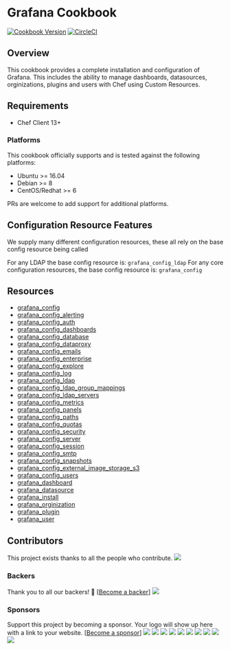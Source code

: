 # Grafana Cookbook

[![Cookbook Version](https://img.shields.io/cookbook/v/grafana.svg?style=flat)](https://supermarket.chef.io/cookbooks/grafana)
[![CircleCI](https://img.shields.io/circleci/project/github/sous-chefs/grafana/master.svg)](https://circleci.com/gh/sous-chefs/grafana)

## Overview

This cookbook provides a complete installation and configuration of Grafana. This includes the ability to manage dashboards, datasources, orginizations, plugins and users with Chef using Custom Resources.

## Requirements

- Chef Client 13+

### Platforms

This cookbook officially supports and is tested against the following platforms:

- Ubuntu >= 16.04
- Debian >= 8
- CentOS/Redhat >= 6

PRs are welcome to add support for additional platforms.

## Configuration Resource Features

We supply many different configuration resources, these all rely on the base config resource being called

For any LDAP the base config resource is: `grafana_config_ldap`
For any core configuration resources, the base config resource is: `grafana_config`

## Resources

* [grafana_config](https://github.com/sous-chefs/grafana/tree/master/documentation/grafana_config.md)
* [grafana_config_alerting](https://github.com/sous-chefs/grafana/tree/master/documentation/grafana_config_alerting.md)
* [grafana_config_auth](https://github.com/sous-chefs/grafana/tree/master/documentation/grafana_config_auth.md)
* [grafana_config_dashboards](https://github.com/sous-chefs/grafana/tree/master/documentation/grafana_config_dashboards.md)
* [grafana_config_database](https://github.com/sous-chefs/grafana/tree/master/documentation/grafana_config_database.md)
* [grafana_config_dataproxy](https://github.com/sous-chefs/grafana/tree/master/documentation/grafana_config_dataproxy.md)
* [grafana_config_emails](https://github.com/sous-chefs/grafana/tree/master/documentation/grafana_config_emails.md)
* [grafana_config_enterprise](https://github.com/sous-chefs/grafana/tree/master/documentation/grafana_config_enterprise.md)
* [grafana_config_explore](https://github.com/sous-chefs/grafana/tree/master/documentation/grafana_config_explore.md)
* [grafana_config_log](https://github.com/sous-chefs/grafana/tree/master/documentation/grafana_config_log.md)
* [grafana_config_ldap](https://github.com/sous-chefs/grafana/tree/master/documentation/grafana_config_ldap.md)
* [grafana_config_ldap_group_mappings](https://github.com/sous-chefs/grafana/tree/master/documentation/grafana_config_ldap_group_mappings.md)
* [grafana_config_ldap_servers](https://github.com/sous-chefs/grafana/tree/master/documentation/grafana_config_ldap_servers.md)
* [grafana_config_metrics](https://github.com/sous-chefs/grafana/tree/master/documentation/grafana_config_metrics.md)
* [grafana_config_panels](https://github.com/sous-chefs/grafana/tree/master/documentation/grafana_config_panels.md)
* [grafana_config_paths](https://github.com/sous-chefs/grafana/tree/master/documentation/grafana_config_paths.md)
* [grafana_config_quotas](https://github.com/sous-chefs/grafana/tree/master/documentation/grafana_config_quotas.md)
* [grafana_config_security](https://github.com/sous-chefs/grafana/tree/master/documentation/grafana_config_security.md)
* [grafana_config_server](https://github.com/sous-chefs/grafana/tree/master/documentation/grafana_config_server.md)
* [grafana_config_session](https://github.com/sous-chefs/grafana/tree/master/documentation/grafana_config_session.md)
* [grafana_config_smtp](https://github.com/sous-chefs/grafana/tree/master/documentation/grafana_config_smtp.md)
* [grafana_config_snapshots](https://github.com/sous-chefs/grafana/tree/master/documentation/grafana_config_snapshots.md)
* [grafana\_config\_external\_image\_storage\_s3](https://github.com/sous-chefs/grafana/tree/master/documentation/grafana_config_external_image_storage_s3.md)
* [grafana_config_users](https://github.com/sous-chefs/grafana/tree/master/documentation/grafana_config_users.md)
* [grafana_dashboard](https://github.com/sous-chefs/grafana/tree/master/documentation/grafana_dashboard.md)
* [grafana_datasource](https://github.com/sous-chefs/grafana/tree/master/documentation/grafana_datasource.md)
* [grafana_install](https://github.com/sous-chefs/grafana/tree/master/documentation/grafana_install.md)
* [grafana_orginization](https://github.com/sous-chefs/grafana/tree/master/documentation/grafana_orginization.md)
* [grafana_plugin](https://github.com/sous-chefs/grafana/tree/master/documentation/grafana_plugin.md)
* [grafana_user](https://github.com/sous-chefs/grafana/tree/master/documentation/grafana_user.md)

## Contributors

This project exists thanks to all the people who contribute.
<img src="https://opencollective.com/sous-chefs/contributors.svg?width=890&button=false" /></a>


### Backers

Thank you to all our backers! 🙏 [[Become a backer](https://opencollective.com/sous-chefs#backer)]
<a href="https://opencollective.com/sous-chefs#backers" target="_blank"><img src="https://opencollective.com/sous-chefs/backers.svg?width=890"></a>

### Sponsors

Support this project by becoming a sponsor. Your logo will show up here with a link to your website. [[Become a sponsor](https://opencollective.com/sous-chefs#sponsor)]
<a href="https://opencollective.com/sous-chefs/sponsor/0/website" target="_blank"><img src="https://opencollective.com/sous-chefs/sponsor/0/avatar.svg"></a>
<a href="https://opencollective.com/sous-chefs/sponsor/1/website" target="_blank"><img src="https://opencollective.com/sous-chefs/sponsor/1/avatar.svg"></a>
<a href="https://opencollective.com/sous-chefs/sponsor/2/website" target="_blank"><img src="https://opencollective.com/sous-chefs/sponsor/2/avatar.svg"></a>
<a href="https://opencollective.com/sous-chefs/sponsor/3/website" target="_blank"><img src="https://opencollective.com/sous-chefs/sponsor/3/avatar.svg"></a>
<a href="https://opencollective.com/sous-chefs/sponsor/4/website" target="_blank"><img src="https://opencollective.com/sous-chefs/sponsor/4/avatar.svg"></a>
<a href="https://opencollective.com/sous-chefs/sponsor/5/website" target="_blank"><img src="https://opencollective.com/sous-chefs/sponsor/5/avatar.svg"></a>
<a href="https://opencollective.com/sous-chefs/sponsor/6/website" target="_blank"><img src="https://opencollective.com/sous-chefs/sponsor/6/avatar.svg"></a>
<a href="https://opencollective.com/sous-chefs/sponsor/7/website" target="_blank"><img src="https://opencollective.com/sous-chefs/sponsor/7/avatar.svg"></a>
<a href="https://opencollective.com/sous-chefs/sponsor/8/website" target="_blank"><img src="https://opencollective.com/sous-chefs/sponsor/8/avatar.svg"></a>
<a href="https://opencollective.com/sous-chefs/sponsor/9/website" target="_blank"><img src="https://opencollective.com/sous-chefs/sponsor/9/avatar.svg"></a>
